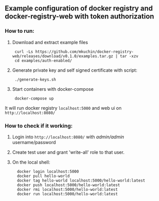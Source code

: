 ## Example configuration of docker registry and docker-registry-web with token authorization
### How to run:

1. Download and extract example files
        
        curl -Ls https://github.com/mkuchin/docker-registry-web/releases/download/v0.1.0/examples.tar.gz | tar -xzv
        cd examples/auth-enabled/
        
2. Generate private key and self signed certificate with script:
    
        ./generate-keys.sh
    
3. Start containers with docker-compose    
    
        docker-compose up

It will run docker registry `localhost:5000` and web ui on `http://localhost:8080/`

### How to check if it working:
  
1. Login into `http://localhost:8080/` with *admin/admin* username/password
2. Create test user and grant 'write-all' role to that user.
3. On the local shell:
         
         docker login localhost:5000
         docker pull hello-world
         docker tag hello-world localhost:5000/hello-world:latest
         docker push localhost:5000/hello-world:latest
         docker rmi localhost:5000/hello-world:latest
		 docker run localhost:5000/hello-world:latest
